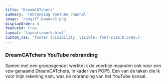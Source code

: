 ```yaml
---
title: 'DreamCATchers'
summary: 'rebranding YouTube channel'
image: '/img/YT-banner2.png'
displayOrder: 4
featured: true
layout: 'layouts/work.html'
custom_css: 'footer {visibility: visible; font-size:0.5rem;}'
---
```

### DreamCATchers YouTube rebranding
Samen met een groepsgenoot werkte ik de voorbije maanden ook voor een vzw genaamd DreamCATchers, in kader van POP5. Een van de taken die ik voor mijn rekening nam, was de rebranding van het YouTube kanaal.
